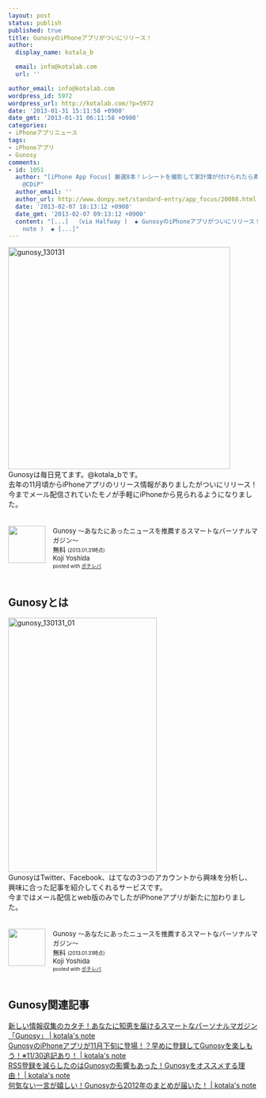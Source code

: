 ```yaml
---
layout: post
status: publish
published: true
title: GunosyのiPhoneアプリがついにリリース！
author:
  display_name: kotala_b

  email: info@kotalab.com
  url: ''

author_email: info@kotalab.com
wordpress_id: 5972
wordpress_url: http://kotalab.com/?p=5972
date: '2013-01-31 15:11:58 +0900'
date_gmt: '2013-01-31 06:11:58 +0900'
categories:
- iPhoneアプリニュース
tags:
- iPhoneアプリ
- Gunosy
comments:
- id: 1051
  author: "[iPhone App Focus] 厳選8本！レシートを撮影して家計簿が付けられたら素敵だと思いませんか？はい、出ました。他 | 覚醒する
    @CDiP"
  author_email: ''
  author_url: http://www.donpy.net/standard-entry/app_focus/20088.html
  date: '2013-02-07 18:13:12 +0900'
  date_gmt: '2013-02-07 09:13:12 +0900'
  content: "[...]  （via Halfway )  ◆ GunosyのiPhoneアプリがついにリリース！  （via kotala&#8217;s
    note )  ◆ [...]"
---
```

<p><img src="http://kotalab.com/wp-content/uploads/gunosy_130131-448x448.png" alt="gunosy_130131" width="448" height="448" class="alignnone size-large wp-image-5977" /><br />
Gunosyは毎日見てます。@kotala_bです。<br />
去年の11月頃からiPhoneアプリのリリース情報がありましたがついにリリース！<br />
今までメール配信されていたモノが手軽にiPhoneから見られるようになりました。</p>
<div class="pochireba" style="text-align:left;font-size:small;padding:20px 0;/zoom: 1;overflow: hidden;"><span class="removed_link" title="http://click.linksynergy.com/fs-bin/click?id=d2yYUp776R4&amp;subid=&amp;offerid=94348.1&amp;type=3&amp;tmpid=3910&amp;RD_PARM1=https%253A%252F%252Fitunes.apple.com%252Fjp%252Fapp%252Fgunosy-anataniattanyusuwo%252Fid590384791%253Fmt%253D8%2526uo%253D4"><img src="http://a716.phobos.apple.com/us/r1000/072/Purple/v4/b9/96/13/b996132b-9d58-e66b-15ac-2d675191d7bc/mzl.onypgjvk.png" width="75" height="75" style="float:left;margin:0 15px 0 0;" class="pochi_img" ></span>
<div class="pochi_info" style="text-align:left;/zoom: 1;overflow: hidden;">
<div class="pochi_name"><span class="removed_link" title="http://click.linksynergy.com/fs-bin/click?id=d2yYUp776R4&amp;subid=&amp;offerid=94348.1&amp;type=3&amp;tmpid=3910&amp;RD_PARM1=https%253A%252F%252Fitunes.apple.com%252Fjp%252Fapp%252Fgunosy-anataniattanyusuwo%252Fid590384791%253Fmt%253D8%2526uo%253D4">Gunosy 〜あなたにあったニュースを推薦するスマートなパーソナルマガジン〜</span></div>
<div class="pochi_price" style="display:inline;">無料</div>
<div class="pochi_time" style="font-size:x-small;display:inline;">(2013.01.31時点)</div>
<div class="pochi_seller"><span class="removed_link" title="http://click.linksynergy.com/fs-bin/click?id=d2yYUp776R4&amp;subid=&amp;offerid=94348.1&amp;type=3&amp;tmpid=3910&amp;RD_PARM1=https%253A%252F%252Fitunes.apple.com%252Fjp%252Fartist%252Fkoji-yoshida%252Fid590384794%253Fuo%253D4">Koji Yoshida</span></div>
<div class="pochi_post" style="font-size:x-small;">posted with <a href="http://pochireba.com">ポチレバ</a></div>
</div>
<div class="pochireba-footer" style="clear: left"></div>
</div>
<p><!--more--></p>
<h2>Gunosyとは</h2>
<p><img src="http://kotalab.com/wp-content/uploads/gunosy_130131_01-300x513.png" alt="gunosy_130131_01" width="300" height="513" class="alignnone size-medium wp-image-5976" /><br />
GunosyはTwitter、Facebook、はてなの3つのアカウントから興味を分析し、興味に合った記事を紹介してくれるサービスです。<br />
今まではメール配信とweb版のみでしたがiPhoneアプリが新たに加わりました。</p>
<div class="pochireba" style="text-align:left;font-size:small;padding:20px 0;/zoom: 1;overflow: hidden;"><span class="removed_link" title="http://click.linksynergy.com/fs-bin/click?id=d2yYUp776R4&amp;subid=&amp;offerid=94348.1&amp;type=3&amp;tmpid=3910&amp;RD_PARM1=https%253A%252F%252Fitunes.apple.com%252Fjp%252Fapp%252Fgunosy-anataniattanyusuwo%252Fid590384791%253Fmt%253D8%2526uo%253D4"><img src="http://a716.phobos.apple.com/us/r1000/072/Purple/v4/b9/96/13/b996132b-9d58-e66b-15ac-2d675191d7bc/mzl.onypgjvk.png" width="75" height="75" style="float:left;margin:0 15px 0 0;" class="pochi_img" ></span>
<div class="pochi_info" style="text-align:left;/zoom: 1;overflow: hidden;">
<div class="pochi_name"><span class="removed_link" title="http://click.linksynergy.com/fs-bin/click?id=d2yYUp776R4&amp;subid=&amp;offerid=94348.1&amp;type=3&amp;tmpid=3910&amp;RD_PARM1=https%253A%252F%252Fitunes.apple.com%252Fjp%252Fapp%252Fgunosy-anataniattanyusuwo%252Fid590384791%253Fmt%253D8%2526uo%253D4">Gunosy 〜あなたにあったニュースを推薦するスマートなパーソナルマガジン〜</span></div>
<div class="pochi_price" style="display:inline;">無料</div>
<div class="pochi_time" style="font-size:x-small;display:inline;">(2013.01.31時点)</div>
<div class="pochi_seller"><span class="removed_link" title="http://click.linksynergy.com/fs-bin/click?id=d2yYUp776R4&amp;subid=&amp;offerid=94348.1&amp;type=3&amp;tmpid=3910&amp;RD_PARM1=https%253A%252F%252Fitunes.apple.com%252Fjp%252Fartist%252Fkoji-yoshida%252Fid590384794%253Fuo%253D4">Koji Yoshida</span></div>
<div class="pochi_post" style="font-size:x-small;">posted with <a href="http://pochireba.com">ポチレバ</a></div>
</div>
<div class="pochireba-footer" style="clear: left"></div>
</div>
<h2>Gunosy関連記事</h2>
<p><a href="http://kotalab.com/gunosy-new" target="_blank">新しい情報収集のカタチ！あなたに知恵を届けるスマートなパーソナルマガジン「Gunosy」 | kotala's note</a><br />
<a href="http://kotalab.com/gunosy-iphone-app" target="_blank">GunosyのiPhoneアプリが11月下旬に登場！？早めに登録してGunosyを楽しもう！※11/30追記あり！ | kotala's note</a><br />
<a href="http://kotalab.com/recommend-gunosy" target="_blank">RSS登録を減らしたのはGunosyの影響もあった！Gunosyをオススメする理由！ | kotala's note</a><br />
<a href="http://kotalab.com/gunosy-matome" target="_blank">何気ない一言が嬉しい！Gunosyから2012年のまとめが届いた！ | kotala's note</a></p>
